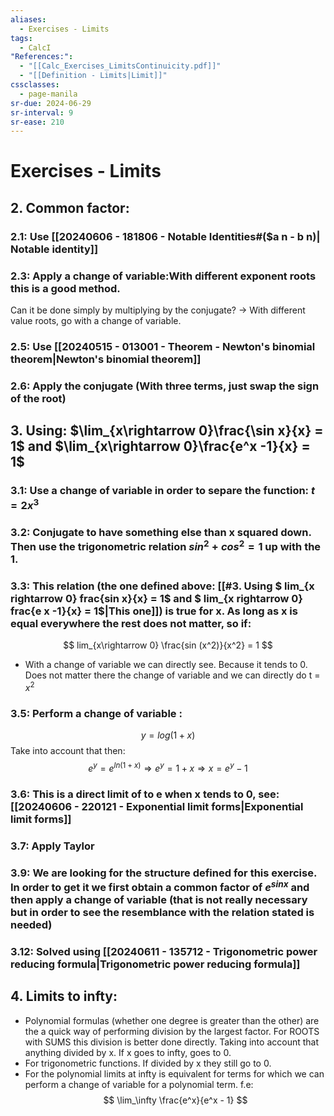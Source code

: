 ```yaml
---
aliases:
  - Exercises - Limits
tags:
  - CalcI
"References:":
  - "[[Calc_Exercises_LimitsContinuicity.pdf]]"
  - "[[Definition - Limits|Limit]]"
cssclasses:
  - page-manila
sr-due: 2024-06-29
sr-interval: 9
sr-ease: 210
---
```

# Exercises - Limits

## 2. Common factor: 
### 2.1: Use [[20240606 - 181806 - Notable Identities#($a n - b n)| Notable identity]]

### 2.3: Apply a change of variable:With different exponent roots this is a good method. 

Can it be done simply by multiplying by the conjugate? → With different value roots, go with a change of variable. 

### 2.5: Use [[20240515 - 013001 - Theorem - Newton's binomial theorem|Newton's binomial theorem]] 


### 2.6: Apply the conjugate (With three terms, just swap the sign of the root)


## 3. Using: $\lim_{x\rightarrow 0}\frac{\sin x}{x} = 1$ and $\lim_{x\rightarrow 0}\frac{e^x -1}{x} = 1$

### 3.1: Use a change of variable in order to separe the function: $t = 2x^3$

### 3.2: Conjugate to have something else than x squared down. Then use the trigonometric relation $sin^2 + cos^2 = 1$ up with the 1. 

### 3.3: This relation (the one defined above: [[#3. Using $ lim_{x rightarrow 0} frac{sin x}{x} = 1$ and $ lim_{x rightarrow 0} frac{e x -1}{x} = 1$|This one]]) is true for x. As long as x is equal everywhere the rest does not matter, so if: 


$$
lim_{x\rightarrow 0} \frac{sin (x^2)}{x^2} = 1
$$
+ With a change of variable we can directly see. Because it tends to 0. Does not matter there the change of variable and we can directly do t = $x^2$ 
### 3.5: Perform a **change of variable** : 
$$y = log(1 +x)$$
Take into account that then: 
$$
e^y = e^{ln(1 +x )} \Rightarrow e^y = 1 + x \Rightarrow x = e^y -1
$$

### 3.6: This is a direct limit of to e when x tends to 0, see:[[20240606 - 220121 - Exponential limit forms|Exponential limit forms]]

### 3.7: Apply Taylor

### 3.9: We are looking for the structure defined for this exercise. In order to get it we first obtain a common factor of $e^{sin x}$ and then apply a change of variable (that is not really necessary but in order to see the resemblance with the relation stated is needed)

### 3.12: Solved using [[20240611 - 135712 - Trigonometric power reducing formula|Trigonometric power reducing formula]]

## 4. Limits to infty: 

+ Polynomial formulas (whether one degree is greater than the other) are the a quick way of performing division by the largest factor. 
  For ROOTS with SUMS this division is better done directly. Taking into account that anything divided by x. If x goes to infty, goes to 0. 
+ For trigonometric functions. If divided by x they still go to 0. 
+ For the polynomial limits at infty is equivalent for terms for which we can perform a change of variable for a polynomial term. 
  f.e: 
  $$
  \lim_\infty \frac{e^x}{e^x - 1}
  $$
  